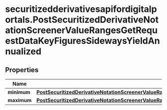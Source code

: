 # securitizedderivativesapifordigitalportals.PostSecuritizedDerivativeNotationScreenerValueRangesGetRequestDataKeyFiguresSidewaysYieldAnnualized

## Properties

Name | Type | Description | Notes
------------ | ------------- | ------------- | -------------
**minimum** | [**PostSecuritizedDerivativeNotationScreenerValueRangesGetRequestDataKeyFiguresSidewaysYieldAnnualizedMinimum**](PostSecuritizedDerivativeNotationScreenerValueRangesGetRequestDataKeyFiguresSidewaysYieldAnnualizedMinimum.md) |  | [optional] 
**maximum** | [**PostSecuritizedDerivativeNotationScreenerValueRangesGetRequestDataKeyFiguresSidewaysYieldRelativeMaximum**](PostSecuritizedDerivativeNotationScreenerValueRangesGetRequestDataKeyFiguresSidewaysYieldRelativeMaximum.md) |  | [optional] 


